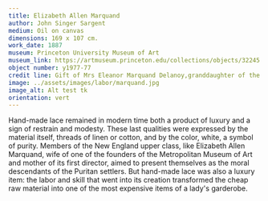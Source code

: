 ```yaml
---
title: Elizabeth Allen Marquand 
author: John Singer Sargent
medium: Oil on canvas
dimensions: 169 x 107 cm. 
work_date: 1887 
museum: Princeton University Museum of Art 
museum_link: https://artmuseum.princeton.edu/collections/objects/32245
object number: y1977-77 
credit line: Gift of Mrs Eleanor Marquand Delanoy,granddaughter of the sitter
image: ../assets/images/labor/marquand.jpg
image_alt: Alt test tk
orientation: vert
---
```


Hand-made lace remained in modern time both a product of luxury and a sign of restrain and modesty. These last qualities were expressed by the material itself, threads of linen or cotton, and by the color, white, a symbol of purity. Members of the New England upper class, like Elizabeth Allen Marquand, wife of one of the founders of the Metropolitan Museum of Art and mother of its first director, aimed to present themselves as the moral descendants of the Puritan settlers. But hand-made lace was also a luxury item: the labor and skill that went into its creation transformed the cheap raw material into one of the most expensive items of a lady's garderobe. 
